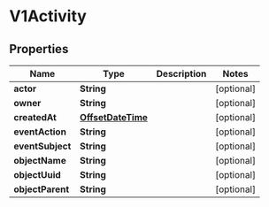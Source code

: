 

# V1Activity

## Properties

Name | Type | Description | Notes
------------ | ------------- | ------------- | -------------
**actor** | **String** |  |  [optional]
**owner** | **String** |  |  [optional]
**createdAt** | [**OffsetDateTime**](OffsetDateTime.md) |  |  [optional]
**eventAction** | **String** |  |  [optional]
**eventSubject** | **String** |  |  [optional]
**objectName** | **String** |  |  [optional]
**objectUuid** | **String** |  |  [optional]
**objectParent** | **String** |  |  [optional]



